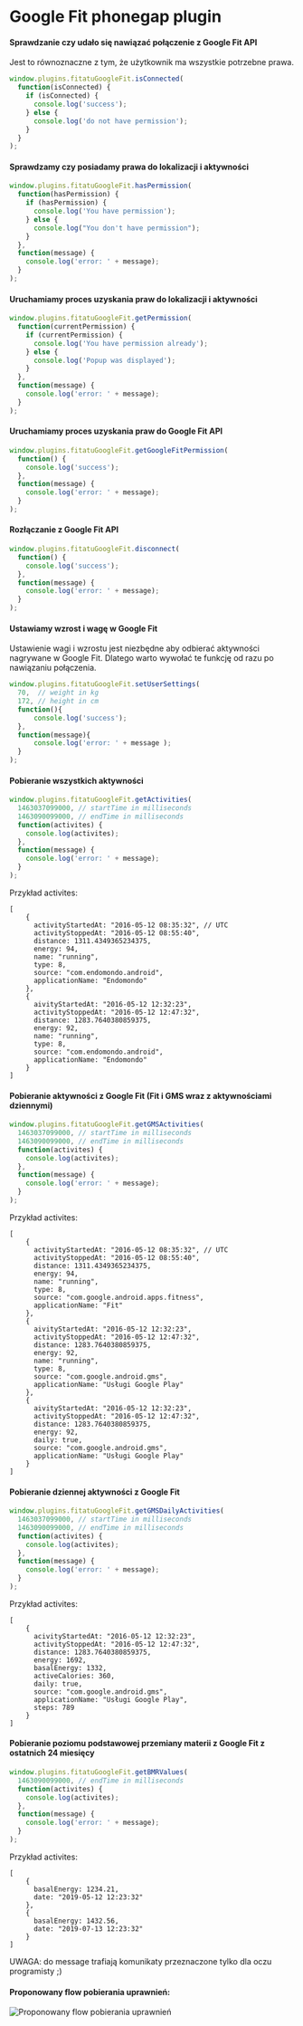 Google Fit phonegap plugin
=========

#### Sprawdzanie czy udało się nawiązać połączenie z Google Fit API

Jest to równoznaczne z tym, że użytkownik ma wszystkie potrzebne prawa.

```javascript
window.plugins.fitatuGoogleFit.isConnected(
  function(isConnected) {
	if (isConnected) {
	  console.log('success');
	} else {
	  console.log('do not have permission');
	}
  }
);
```

#### Sprawdzamy czy posiadamy prawa do lokalizacji i aktywności

```javascript
window.plugins.fitatuGoogleFit.hasPermission(
  function(hasPermission) {
  	if (hasPermission) {
  	  console.log('You have permission');
  	} else {
  	  console.log("You don't have permission");
  	}
  },
  function(message) {
    console.log('error: ' + message);
  }
);
```

#### Uruchamiamy proces uzyskania praw do lokalizacji i aktywności

```javascript
window.plugins.fitatuGoogleFit.getPermission(
  function(currentPermission) {
  	if (currentPermission) {
  	  console.log('You have permission already');
  	} else {
  	  console.log('Popup was displayed');
  	}
  },
  function(message) {
    console.log('error: ' + message);
  }
);
```

#### Uruchamiamy proces uzyskania praw do Google Fit API

```javascript
window.plugins.fitatuGoogleFit.getGoogleFitPermission(
  function() {
	console.log('success');
  },
  function(message) {
    console.log('error: ' + message);
  }
);
```

#### Rozłączanie z Google Fit API

```javascript
window.plugins.fitatuGoogleFit.disconnect(
  function() {
	console.log('success');
  },
  function(message) {
    console.log('error: ' + message);
  }
);
```

#### Ustawiamy wzrost i wagę w Google Fit

Ustawienie wagi i wzrostu jest niezbędne aby odbierać aktywności nagrywane w Google Fit.
Dlatego warto wywołać te funkcję od razu po nawiązaniu połączenia. 

```javascript
window.plugins.fitatuGoogleFit.setUserSettings(
  70,  // weight in kg
  172, // height in cm
  function(){
      console.log('success');
  },
  function(message){
      console.log('error: ' + message );
  }
);
```

#### Pobieranie wszystkich aktywności

```javascript
window.plugins.fitatuGoogleFit.getActivities(
  1463037099000, // startTime in milliseconds
  1463090099000, // endTime in milliseconds
  function(activites) {
    console.log(activites);
  },
  function(message) {
    console.log('error: ' + message);
  }
);
```

Przykład activites:
```
[
    {
      activityStartedAt: "2016-05-12 08:35:32", // UTC
      activityStoppedAt: "2016-05-12 08:55:40",
      distance: 1311.4349365234375,
      energy: 94,
      name: "running",
      type: 8,
      source: "com.endomondo.android",
      applicationName: "Endomondo"
    },
    {
      aivityStartedAt: "2016-05-12 12:32:23",
      activityStoppedAt: "2016-05-12 12:47:32",
      distance: 1283.7640380859375,
      energy: 92,
      name: "running",
      type: 8,
      source: "com.endomondo.android",
      applicationName: "Endomondo"
    }
]

```

#### Pobieranie aktywności z Google Fit (Fit i GMS wraz z aktywnościami dziennymi)

```javascript
window.plugins.fitatuGoogleFit.getGMSActivities(
  1463037099000, // startTime in milliseconds
  1463090099000, // endTime in milliseconds
  function(activites) {
    console.log(activites);
  },
  function(message) {
    console.log('error: ' + message);
  }
);
```

Przykład activites:
```
[
    {
      activityStartedAt: "2016-05-12 08:35:32", // UTC
      activityStoppedAt: "2016-05-12 08:55:40",
      distance: 1311.4349365234375,
      energy: 94,
      name: "running",
      type: 8,
      source: "com.google.android.apps.fitness",
      applicationName: "Fit"
    },
    {
      aivityStartedAt: "2016-05-12 12:32:23",
      activityStoppedAt: "2016-05-12 12:47:32",
      distance: 1283.7640380859375,
      energy: 92,
      name: "running",
      type: 8,
      source: "com.google.android.gms",
      applicationName: "Usługi Google Play"
    },
    {
      aivityStartedAt: "2016-05-12 12:32:23",
      activityStoppedAt: "2016-05-12 12:47:32",
      distance: 1283.7640380859375,
      energy: 92,
      daily: true,
      source: "com.google.android.gms",
      applicationName: "Usługi Google Play"
    }
]

```

#### Pobieranie dziennej aktywności z Google Fit

```javascript
window.plugins.fitatuGoogleFit.getGMSDailyActivities(
  1463037099000, // startTime in milliseconds
  1463090099000, // endTime in milliseconds
  function(activites) {
    console.log(activites);
  },
  function(message) {
    console.log('error: ' + message);
  }
);
```

Przykład activites:
```
[
    {
      acivityStartedAt: "2016-05-12 12:32:23",
      activityStoppedAt: "2016-05-12 12:47:32",
      distance: 1283.7640380859375,
      energy: 1692,
      basalEnergy: 1332,
      activeCalories: 360,
      daily: true,
      source: "com.google.android.gms",
      applicationName: "Usługi Google Play",
      steps: 789
    }
]

```

#### Pobieranie poziomu podstawowej przemiany materii z Google Fit z ostatnich 24 miesięcy

```javascript
window.plugins.fitatuGoogleFit.getBMRValues(
  1463090099000, // endTime in milliseconds
  function(activites) {
    console.log(activites);
  },
  function(message) {
    console.log('error: ' + message);
  }
);
```

Przykład activites:
```
[
    {
      basalEnergy: 1234.21,
      date: "2019-05-12 12:23:32"
    },
    {
      basalEnergy: 1432.56,
      date: "2019-07-13 12:23:32"
    }
]

```

UWAGA: do message trafiają komunikaty przeznaczone tylko dla oczu programisty ;)


#### Proponowany flow pobierania uprawnień:

![Proponowany flow pobierania uprawnień](https://github.com/SymetriaSpJ/phonegap-plugin-GoogleFit/blob/docs/GoogleFitPhonegapPlugin-getPermissions.png "getPermissions")


